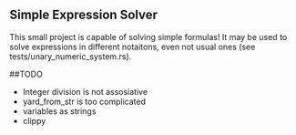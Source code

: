 ## Simple Expression Solver

This small project is capable of solving simple formulas!
It may be used to solve expressions in different notaitons, even not usual ones (see tests/unary_numeric_system.rs).

##TODO
- Integer division is not assosiative
- yard_from_str is too complicated
- variables as strings
- clippy